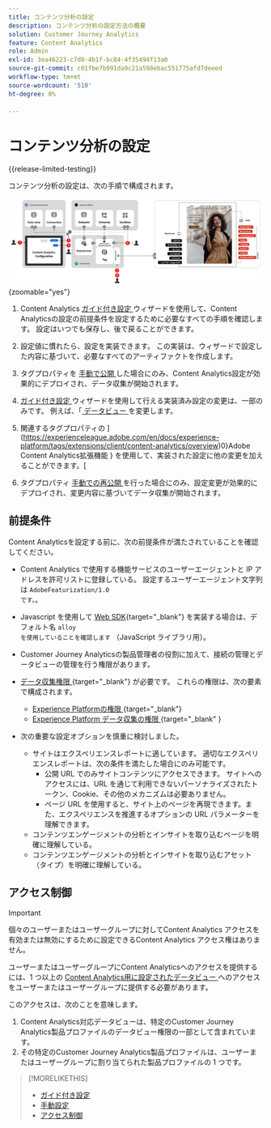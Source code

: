 ```yaml
---
title: コンテンツ分析の設定
description: コンテンツ分析の設定方法の概要
solution: Customer Journey Analytics
feature: Content Analytics
role: Admin
exl-id: 3ea46223-c7d0-4b1f-bc84-4f35494f13a0
source-git-commit: c01fbe7b991da9c21a598ebac551775afd7deeed
workflow-type: tm+mt
source-wordcount: '510'
ht-degree: 0%

---
```


# コンテンツ分析の設定

{{release-limited-testing}}

コンテンツ分析の設定は、次の手順で構成されます。

![ コンテンツ分析の設定 ](../assets/aca-configuration.svg){zoomable="yes"}

1. Content Analytics [ ガイド付き設定 ](guided.md) ウィザードを使用して、Content Analyticsの設定の前提条件を設定するために必要なすべての手順を確認します。 設定はいつでも保存し、後で戻ることができます。
1. 設定値に慣れたら、設定を実装できます。 この実装は、ウィザードで設定した内容に基づいて、必要なすべてのアーティファクトを作成します。
1. タグプロパティを [ 手動で公開 ](manual.md) した場合にのみ、Content Analytics設定が効果的にデプロイされ、データ収集が開始されます。

1. [ ガイド付き設定 ](guided.md) ウィザードを使用して行える実装済み設定の変更は、一部のみです。 例えば、「[ データビュー ](/help/data-views/data-views.md) を変更します。
1. 関連するタグプロパティの ](https://experienceleague.adobe.com/en/docs/experience-platform/tags/extensions/client/content-analytics/overview)0}Adobe Content Analytics拡張機能 } を使用して、実装された設定に他の変更を加えることができます。[
1. タグプロパティ [ 手動での再公開 ](manual.md) を行った場合にのみ、設定変更が効果的にデプロイされ、変更内容に基づいてデータ収集が開始されます。


## 前提条件

Content Analyticsを設定する前に、次の前提条件が満たされていることを確認してください。

* Content Analytics で使用する機能サービスのユーザーエージェントと IP アドレスを許可リストに登録している。 設定するユーザーエージェント文字列は <code>AdobeFeaturization/1.0 です。</code>。
* Javascript を使用して [Web SDK](https://experienceleague.adobe.com/en/docs/experience-platform/web-sdk/install/library){target="_blank"} を実装する場合は、デフォルト名 <code>alloy を使用していることを確認します</code> （JavaScript ライブラリ用）。
* Customer Journey Analyticsの製品管理者の役割に加えて、接続の管理とデータビューの管理を行う権限があります。
* [ データ収集権限 ](https://experienceleague.adobe.com/en/docs/experience-platform/collection/permissions){target="_blank"} が必要です。 これらの権限は、次の要素で構成されます。
   * [Experience Platformの権限 ](https://experienceleague.adobe.com/en/docs/experience-platform/collection/permissions#adobe-experience-platform-permissions){target="_blank"}
   * [Experience Platform データ収集の権限 ](https://experienceleague.adobe.com/en/docs/experience-platform/collection/permissions#adobe-experience-platform-data-collection-permissions){target="_blank" }
* 次の重要な設定オプションを慎重に検討しました。

   * サイトはエクスペリエンスレポートに適しています。 適切なエクスペリエンスレポートは、次の条件を満たした場合にのみ可能です。
      * 公開 URL でのみサイトコンテンツにアクセスできます。 サイトへのアクセスには、URL を通じて利用できないパーソナライズされたトークン、Cookie、その他のメカニズムは必要ありません。
      * ページ URL を使用すると、サイト上のページを再現できます。また、エクスペリエンスを推進するオプションの URL パラメーターを理解できます。
   * コンテンツエンゲージメントの分析とインサイトを取り込むページを明確に理解している。
   * コンテンツエンゲージメントの分析とインサイトを取り込むアセット（タイプ）を明確に理解している。


## アクセス制御

>[!IMPORTANT]
>
>個々のユーザーまたはユーザーグループに対してContent Analytics アクセスを有効または無効にするために設定できるContent Analytics アクセス権はありません。
>

ユーザーまたはユーザーグループにContent Analyticsへのアクセスを提供するには、1 つ以上の [Content Analytics用に設定されたデータビュー ](guided.md#data-view) へのアクセスをユーザーまたはユーザーグループに提供する必要があります。

このアクセスは、次のことを意味します。

1. Content Analytics対応データビューは、特定のCustomer Journey Analytics製品プロファイルのデータビュー権限の一部として含まれています。
1. その特定のCustomer Journey Analytics製品プロファイルは、ユーザーまたはユーザーグループに割り当てられた製品プロファイルの 1 つです。

>[!MORELIKETHIS]
>
>* [ ガイド付き設定 ](guided.md)
>* [ 手動設定 ](manual.md)
>* [アクセス制御](/help/technotes/access-control.md)
>
